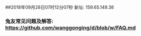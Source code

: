 ##2018年09月28日07时12分07秒 新址: 159.65.149.38
### 兔友常见问题及解答: https://github.com/wanggonging/d/blob/w/FAQ.md
